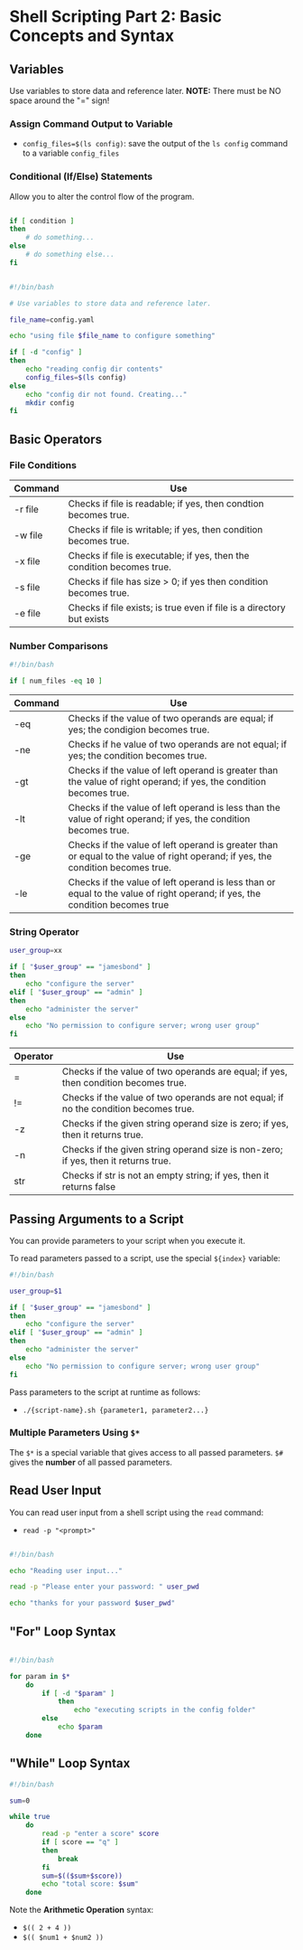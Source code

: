 # Shell Scripting Part 2: Basic Concepts and Syntax

## Variables

Use variables to store data and reference later. **NOTE:** There must be NO
space around the "=" sign!

### Assign Command Output to Variable

- `config_files=$(ls config)`: save the output of the `ls config` command to a
  variable `config_files`

### Conditional (If/Else) Statements

Allow you to alter the control flow of the program.

```sh

if [ condition ]
then
    # do something...
else
    # do something else...
fi
```

```sh

#!/bin/bash

# Use variables to store data and reference later.

file_name=config.yaml

echo "using file $file_name to configure something"

if [ -d "config" ]
then
    echo "reading config dir contents"
    config_files=$(ls config)
else
    echo "config dir not found. Creating..."
    mkdir config
fi
```

## Basic Operators

### File Conditions

| Command | Use                                                                    |
| ------- | ---------------------------------------------------------------------- |
| -r file | Checks if file is readable; if yes, then condtion becomes true.        |
| -w file | Checks if file is writable; if yes, then condition becomes true.       |
| -x file | Checks if file is executable; if yes, then the condition becomes true. |
| -s file | Checks if file has size > 0; if yes then condition becomes true.       |
| -e file | Checks if file exists; is true even if file is a directory but exists  |

### Number Comparisons

```sh
#!/bin/bash

if [ num_files -eq 10 ]
```

| Command | Use                                                                                                                             |
| ------- | ------------------------------------------------------------------------------------------------------------------------------- |
| -eq     | Checks if the value of two operands are equal; if yes; the condigion becomes true.                                              |
| -ne     | Checks if he value of two operands are not equal; if yes; the condition becomes true.                                           |
| -gt     | Checks if the value of left operand is greater than the value of right operand; if yes, the condition becomes true.             |
| -lt     | Checks if the value of left operand is less than the value of right operand; if yes, the condition becomes true.                |
| -ge     | Checks if the value of left operand is greater than or equal to the value of right operand; if yes, the condition becomes true. |
| -le     | Checks if the value of left operand is less than or equal to the value of right operand; if yes, the condition becomes true     |

### String Operator

```sh
user_group=xx

if [ "$user_group" == "jamesbond" ]
then
    echo "configure the server"
elif [ "$user_group" == "admin" ]
then
    echo "administer the server"
else
    echo "No permission to configure server; wrong user group"
fi
```

| Operator | Use                                                                                  |
| -------- | ------------------------------------------------------------------------------------ |
| =        | Checks if the value of two operands are equal; if yes, then condition becomes true.  |
| !=       | Checks if the value of two operands are not equal; if no the condition becomes true. |
| -z       | Checks if the given string operand size is zero; if yes, then it returns true.       |
| -n       | Checks if the given string operand size is non-zero; if yes, then it returns true.   |
| str      | Checks if str is not an empty string; if yes, then it returns false                  |

## Passing Arguments to a Script

You can provide parameters to your script when you execute it.

To read parameters passed to a script, use the special `${index}` variable:

```sh
#!/bin/bash

user_group=$1

if [ "$user_group" == "jamesbond" ]
then
    echo "configure the server"
elif [ "$user_group" == "admin" ]
then
    echo "administer the server"
else
    echo "No permission to configure server; wrong user group"
fi
```

Pass parameters to the script at runtime as follows:

- `./{script-name}.sh {parameter1, parameter2...}`

### Multiple Parameters Using `$*`

The `$*` is a special variable that gives access to all passed parameters. `$#`
gives the **number** of all passed parameters.

## Read User Input

You can read user input from a shell script using the `read` command:

- `read -p "<prompt>"`

```sh

#!/bin/bash

echo "Reading user input..."

read -p "Please enter your password: " user_pwd

echo "thanks for your password $user_pwd"
```

## "For" Loop Syntax

```sh

#!/bin/bash

for param in $*
    do
        if [ -d "$param" ]
            then
                echo "executing scripts in the config folder"
        else
            echo $param
    done
```

## "While" Loop Syntax

```sh
#!/bin/bash

sum=0

while true
    do
        read -p "enter a score" score
        if [ score == "q" ]
        then
            break
        fi
        sum=$(($sum+$score))
        echo "total score: $sum"
    done
```

Note the **Arithmetic Operation** syntax:

- `$(( 2 + 4 ))`
- `$(( $num1 + $num2 ))`
